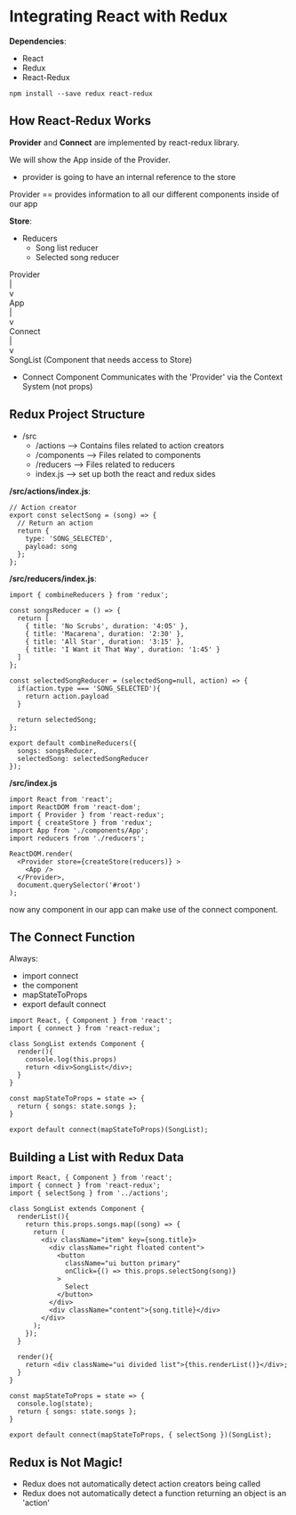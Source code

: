 # Integrating React with Redux

**Dependencies**:  
* React
* Redux
* React-Redux

```
npm install --save redux react-redux
```

## How React-Redux Works

**Provider** and **Connect** are implemented by react-redux library.

We will show the App inside of the Provider.
* provider is going to have an internal reference to the store

Provider == provides information to all our different components inside of our app


**Store**:
* Reducers
  - Song list reducer
  - Selected song reducer

Provider  
|  
v  
App  
|  
v  
Connect  
|  
v  
SongList (Component that needs access to Store)

* Connect Component Communicates with the 'Provider' via the Context System (not props)


## Redux Project Structure

* /src
  - /actions  --> Contains files related to action creators
  - /components  --> Files related to components
  - /reducers --> Files related to reducers
  - index.js --> set up both the react and redux sides


**/src/actions/index.js**:
```
// Action creator
export const selectSong = (song) => {
  // Return an action
  return {
    type: 'SONG_SELECTED',
    payload: song
  };
};

```


**/src/reducers/index.js**:
```
import { combineReducers } from 'redux';

const songsReducer = () => {
  return [
    { title: 'No Scrubs', duration: '4:05' },
    { title: 'Macarena', duration: '2:30' },
    { title: 'All Star', duration: '3:15' },
    { title: 'I Want it That Way', duration: '1:45' }
  ]
};

const selectedSongReducer = (selectedSong=null, action) => {
  if(action.type === 'SONG_SELECTED'){
    return action.payload
  }

  return selectedSong;
};

export default combineReducers({
  songs: songsReducer,
  selectedSong: selectedSongReducer
});
```

**/src/index.js**
```
import React from 'react';
import ReactDOM from 'react-dom';
import { Provider } from 'react-redux';
import { createStore } from 'redux';
import App from './components/App';
import reducers from './reducers';

ReactDOM.render(
  <Provider store={createStore(reducers)} >
    <App />
  </Provider>, 
  document.querySelector('#root')
);
```

now any component in our app can make use of the connect component.

## The Connect Function

Always:
* import connect
* the component
* mapStateToProps
* export default connect

```
import React, { Component } from 'react';
import { connect } from 'react-redux';

class SongList extends Component {
  render(){
    console.log(this.props)
    return <div>SongList</div>;
  }
}

const mapStateToProps = state => {
  return { songs: state.songs };
}

export default connect(mapStateToProps)(SongList);
```



## Building a List with Redux Data

```
import React, { Component } from 'react';
import { connect } from 'react-redux';
import { selectSong } from '../actions';

class SongList extends Component {
  renderList(){
    return this.props.songs.map((song) => {
      return (
        <div className="item" key={song.title}>
          <div className="right floated content">
            <button 
              className="ui button primary"
              onClick={() => this.props.selectSong(song)}
            >
              Select
            </button>
          </div>
          <div className="content">{song.title}</div>
        </div>
      );
    });
  }

  render(){
    return <div className="ui divided list">{this.renderList()}</div>;
  }
}

const mapStateToProps = state => {
  console.log(state);
  return { songs: state.songs };
}

export default connect(mapStateToProps, { selectSong })(SongList);
```


## Redux is Not Magic!

* Redux does not automatically detect action creators being called
* Redux does not automatically detect a function returning an object is an 'action'

